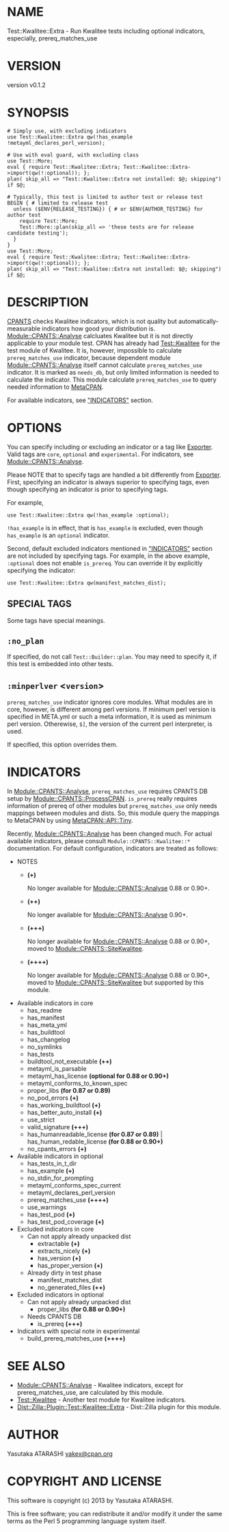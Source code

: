 # NAME

Test::Kwalitee::Extra - Run Kwalitee tests including optional indicators, especially, prereq\_matches\_use

# VERSION

version v0.1.2

# SYNOPSIS

    # Simply use, with excluding indicators
    use Test::Kwalitee::Extra qw(!has_example !metayml_declares_perl_version);

    # Use with eval guard, with excluding class
    use Test::More;
    eval { require Test::Kwalitee::Extra; Test::Kwalitee::Extra->import(qw(!:optional)); };
    plan( skip_all => "Test::Kwalitee::Extra not installed: $@; skipping") if $@;

    # Typically, this test is limited to author test or release test
    BEGIN { # limited to release test
      unless ($ENV{RELEASE_TESTING}) { # or $ENV{AUTHOR_TESTING} for author test
        require Test::More;
        Test::More::plan(skip_all => 'these tests are for release candidate testing');
      }
    }
    use Test::More;
    eval { require Test::Kwalitee::Extra; Test::Kwalitee::Extra->import(qw(!:optional)); };
    plan( skip_all => "Test::Kwalitee::Extra not installed: $@; skipping") if $@;

# DESCRIPTION

[CPANTS](http://cpants.cpanauthors.org/) checks Kwalitee indicators, which is not quality but automatically-measurable indicators how good your distribution is. [Module::CPANTS::Analyse](http://search.cpan.org/perldoc?Module::CPANTS::Analyse) calcluates Kwalitee but it is not directly applicable to your module test. CPAN has already had [Test::Kwalitee](http://search.cpan.org/perldoc?Test::Kwalitee) for the test module of Kwalitee. It is, however, impossible to calculate `prereq_matches_use` indicator, because dependent module [Module::CPANTS::Analyse](http://search.cpan.org/perldoc?Module::CPANTS::Analyse) itself cannot calculate `prereq_matches_use` indicator. It is marked as `needs_db`, but only limited information is needed to calculate the indicator. This module calculate `prereq_matches_use` to query needed information to [MetaCPAN](https://metacpan.org/).

For available indicators, see ["INDICATORS"](#INDICATORS) section.

# OPTIONS

You can specify including or excluding an indicator or a tag like [Exporter](http://search.cpan.org/perldoc?Exporter). Valid tags are `core`, `optional` and `experimental`. For indicators, see [Module::CPANTS::Analyse](http://search.cpan.org/perldoc?Module::CPANTS::Analyse).

Please NOTE that to specify tags are handled a bit differently from [Exporter](http://search.cpan.org/perldoc?Exporter). First, specifying an indicator is always superior to specifying tags, even though specifying an indicator is prior to specifying tags.

For example, 

    use Test::Kwalitee::Extra qw(!has_example :optional);

`!has_example` is in effect, that is `has_example` is excluded, even though `has_example` is an `optional` indicator.

Second, default excluded indicators mentioned in ["INDICATORS"](#INDICATORS) section are not included by specifying tags. For example, in the above example, `:optional` does not enable `is_prereq`. You can override it by explicitly specifying the indicator:

    use Test::Kwalitee::Extra qw(manifest_matches_dist);

## SPECIAL TAGS

Some tags have special meanings.

## `:no_plan`

If specified, do not call `Test::Builder::plan`. You may need to specify it, if this test is embedded into other tests.

## `:minperlver` <`version`\>

`prereq_matches_use` indicator ignores core modules. What modules are in core, however, is different among perl versions. If minimum perl version is specified in META.yml or such a meta information, it is used as minimum perl version. Otherewise, `$]`, the version of the current perl interpreter, is used.

If specified, this option overrides them.

# INDICATORS

In [Module::CPANTS::Analyse](http://search.cpan.org/perldoc?Module::CPANTS::Analyse), `prereq_matches_use` requires CPANTS DB setup by [Module::CPANTS::ProcessCPAN](http://search.cpan.org/perldoc?Module::CPANTS::ProcessCPAN). `is_prereq` really requires information of prereq of other modules but `prereq_matches_use` only needs mappings between modules and dists. So, this module query the mappings to MetaCPAN by using [MetaCPAN::API::Tiny](http://search.cpan.org/perldoc?MetaCPAN::API::Tiny).

Recently, [Module::CPANTS::Analyse](http://search.cpan.org/perldoc?Module::CPANTS::Analyse) has been changed much. For actual available indicators, please consult `Module::CPANTS::Kwalitee::*` documentation. For default configuration, indicators are treated as follows:

- NOTES
    - __(+)__

        No longer available for [Module::CPANTS::Analyse](http://search.cpan.org/perldoc?Module::CPANTS::Analyse) 0.88 or 0.90+.

    - __(++)__

        No longer available for [Module::CPANTS::Analyse](http://search.cpan.org/perldoc?Module::CPANTS::Analyse) 0.90+.

    - __(+++)__

        No longer available for [Module::CPANTS::Analyse](http://search.cpan.org/perldoc?Module::CPANTS::Analyse) 0.88 or 0.90+, moved to [Module::CPANTS::SiteKwalitee](https://github.com/cpants/Module-CPANTS-SiteKwalitee).

    - __(++++)__

        No longer available for [Module::CPANTS::Analyse](http://search.cpan.org/perldoc?Module::CPANTS::Analyse) 0.88 or 0.90+, moved to [Module::CPANTS::SiteKwalitee](https://github.com/cpants/Module-CPANTS-SiteKwalitee) but supported by this module.
- Available indicators in core
    - has\_readme
    - has\_manifest
    - has\_meta\_yml
    - has\_buildtool
    - has\_changelog
    - no\_symlinks
    - has\_tests
    - buildtool\_not\_executable __(++)__
    - metayml\_is\_parsable
    - metayml\_has\_license __(optional for 0.88 or 0.90+)__
    - metayml\_conforms\_to\_known\_spec
    - proper\_libs __(for 0.87 or 0.89)__
    - no\_pod\_errors __(+)__
    - has\_working\_buildtool __(+)__
    - has\_better\_auto\_install __(+)__
    - use\_strict
    - valid\_signature __(+++)__
    - has\_humanreadable\_license __(for 0.87 or 0.89)__ | has\_human\_redable\_license __(for 0.88 or 0.90+)__
    - no\_cpants\_errors __(+)__
- Available indicators in optional
    - has\_tests\_in\_t\_dir
    - has\_example __(+)__
    - no\_stdin\_for\_prompting
    - metayml\_conforms\_spec\_current
    - metayml\_declares\_perl\_version
    - prereq\_matches\_use __(++++)__
    - use\_warnings
    - has\_test\_pod __(+)__
    - has\_test\_pod\_coverage __(+)__
- Excluded indicators in core
    - Can not apply already unpacked dist
        - extractable __(+)__
        - extracts\_nicely __(+)__
        - has\_version __(+)__
        - has\_proper\_version __(+)__
    - Already dirty in test phase
        - manifest\_matches\_dist
        - no\_generated\_files __(++)__
- Excluded indicators in optional
    - Can not apply already unpacked dist
        - proper\_libs __(for 0.88 or 0.90+)__
    - Needs CPANTS DB
        - is\_prereq __(+++)__
- Indicators with special note in experimental
    - build\_prereq\_matches\_use __(++++)__

# SEE ALSO

- [Module::CPANTS::Analyse](http://search.cpan.org/perldoc?Module::CPANTS::Analyse) - Kwalitee indicators, except for prereq\_matches\_use, are calculated by this module.
- [Test::Kwalitee](http://search.cpan.org/perldoc?Test::Kwalitee) - Another test module for Kwalitee indicators.
- [Dist::Zilla::Plugin::Test::Kwalitee::Extra](http://search.cpan.org/perldoc?Dist::Zilla::Plugin::Test::Kwalitee::Extra) - Dist::Zilla plugin for this module.

# AUTHOR

Yasutaka ATARASHI <yakex@cpan.org>

# COPYRIGHT AND LICENSE

This software is copyright (c) 2013 by Yasutaka ATARASHI.

This is free software; you can redistribute it and/or modify it under
the same terms as the Perl 5 programming language system itself.
